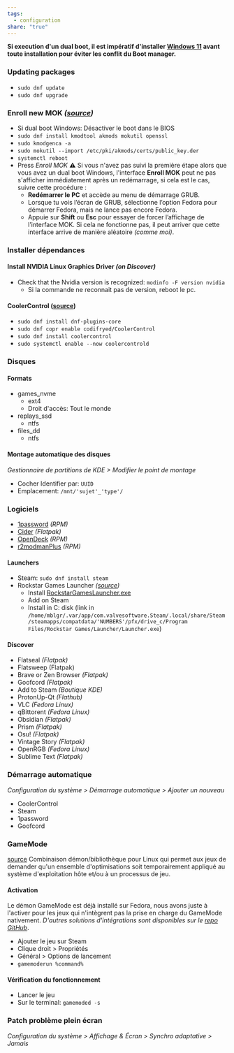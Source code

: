 ```yaml
---
tags:
  - configuration
share: "true"
---
```

**Si execution d'un dual boot, il est impératif d'installer [Windows 11](./Windows%2011.md) avant toute installation pour éviter les conflit du Boot manager.**
### Updating packages
- `sudo dnf update`
- `sudo dnf upgrade`
### Enroll new MOK *([source](https://www.youtube.com/watch?v=k5uxX2U3tYE))*
- Si dual boot Windows: Désactiver le boot dans le BIOS
- `sudo dnf install kmodtool akmods mokutil openssl`
- `sudo kmodgenca -a`
- `sudo mokutil --import /etc/pki/akmods/certs/public_key.der`
- `systemctl reboot`
- Press *Enroll MOK*
	⚠️ Si vous n'avez pas suivi la première étape alors que vous avez un dual boot Windows, l'interface **Enroll MOK** peut ne pas s'afficher immédiatement après un redémarrage, si cela est le cas, suivre cette procédure :
	- **Redémarrer le PC** et accède au menu de démarrage GRUB.
	-  Lorsque tu vois l’écran de GRUB, sélectionne l’option Fedora pour démarrer Fedora, mais ne lance pas encore Fedora.
	- Appuie sur **Shift** ou **Esc** pour essayer de forcer l’affichage de l’interface MOK.
	Si cela ne fonctionne pas, il peut arriver que cette interface arrive de manière aléatoire *(comme moi)*.
### Installer dépendances
#### Install NVIDIA Linux Graphics Driver *(on Discover)*
- Check that the Nvidia version is recognized: `modinfo -F version nvidia`
	- Si la commande ne reconnait pas de version, reboot le pc.
#### CoolerControl ([source](https://gitlab.com/coolercontrol/coolercontrol#fedora))
- `sudo dnf install dnf-plugins-core`
- `sudo dnf copr enable codifryed/CoolerControl`
- `sudo dnf install coolercontrol`
- `sudo systemctl enable --now coolercontrold`
### Disques
#### Formats
- games_nvme
	- ext4
	- Droit d'accès: Tout le monde
- replays_ssd
	- ntfs
- files_dd
	- ntfs
#### Montage automatique des disques
*Gestionnaire de partitions de KDE > Modifier le point de montage*
- Cocher Identifier par: `UUID`
- Emplacement: `/mnt/'sujet'_'type'/`
### Logiciels
- [1password](https://1password.com/fr/downloads/linux) *(RPM)*
- [Cider](https://itch.io/my-collections ) *(Flatpak)*
- [OpenDeck](https://github.com/ninjadev64/OpenDeck) *(RPM)*
- [r2modmanPlus](https://github.com/ebkr/r2modmanPlus) *(RPM)*
#### Launchers
- Steam: `sudo dnf install steam`
- Rockstar Games Launcher *([source](https://www.youtube.com/watch?v=ZQ5ct-WqN2Y&t=175s))*
	- Install [RockstarGamesLauncher.exe](https://socialclub.rockstargames.com/rockstar-games-launcher)
	- Add on Steam
	- Install in C: disk (link in `/home/mblgr/.var/app/com.valvesoftware.Steam/.local/share/Steam/steamapps/compatdata/'NUMBERS'/pfx/drive_c/Program Files/Rockstar Games/Launcher/Launcher.exe`)
#### Discover
- Flatseal *(Flatpak)*
- Flatsweep (Flatpak)
- Brave or Zen Browser *(Flatpak)*
- Goofcord *(Flatpak)*
- Add to Steam *(Boutique KDE)*
- ProtonUp-Qt *(Flathub)*
- VLC *(Fedora Linux)*
- qBittorent *(Fedora Linux)*
- Obsidian *(Flatpak)*
- Prism *(Flatpak)*
- Osu! *(Flatpak)*
- Vintage Story *(Flatpak)*
- OpenRGB *(Fedora Linux)*
- Sublime Text *(Flatpak)*
### Démarrage automatique
*Configuration du système > Démarrage automatique > Ajouter un nouveau*
- CoolerControl
- Steam
- 1password
- Goofcord

### GameMode
[source](https://youtu.be/tHAtX_aou_E?si=UtnU0IEFl1nasW3_)
Combinaison démon/bibliothèque pour Linux qui permet aux jeux de demander qu'un ensemble d'optimisations soit temporairement appliqué au système d'exploitation hôte et/ou à un processus de jeu.
#### Activation
Le démon GameMode est déjà installé sur Fedora, nous avons juste à l'activer pour les jeux qui n'intègrent pas la prise en charge du GameMode nativement. 
*D'autres solutions d'intégrations sont disponibles sur le [repo GitHub](https://github.com/FeralInteractive/gamemode)*.
- Ajouter le jeu sur Steam
- Clique droit > Propriétés
- Général > Options de lancement
- `gamemoderun %command%`
#### Vérification du fonctionnement
- Lancer le jeu
- Sur le terminal: `gamemoded -s`
### Patch problème plein écran
*Configuration du système > Affichage & Écran > Synchro adaptative > Jamais*